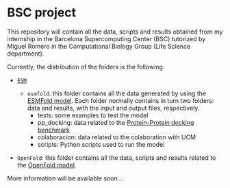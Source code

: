 # BSC project


This repository will contain all the data, scripts and results obtained from my internship in the Barcelona Supercomputing Center (BSC) tutorized by Miguel Romero in the Computational Biology Group (Life Science department).

Currently, the distribution of the folders is the following:

*  [`ESM`](https://github.com/facebookresearch/esm)
    * `esmfold`: this folder contains all the data generated by using the [ESMFold model](). Each folder normally contains in turn two folders: data and results, with the input and output files, respectively.
        * tests: some examples to test the model
        * pp_docking: data related to the [Protein-Protein docking benchmark](https://zlab.umassmed.edu/benchmark/)
        * colaboracion: data related to the colaboration with UCM
        * scripts: Python scripts used to run the model
    

* `OpenFold`: this folder contains all the data, scripts and results related to the [OpenFold model](https://github.com/aqlaboratory/openfold).


More information will be available soon...
